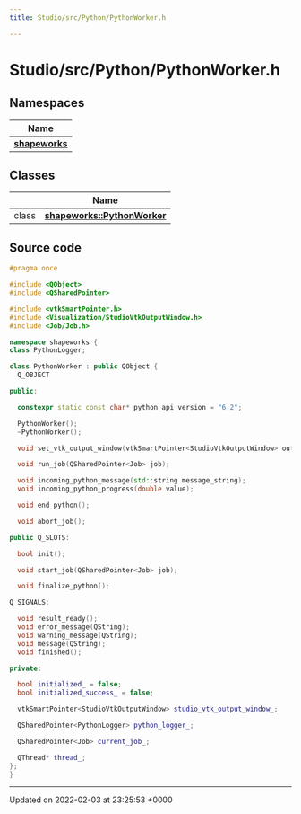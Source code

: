 ```yaml
---
title: Studio/src/Python/PythonWorker.h

---
```


# Studio/src/Python/PythonWorker.h



## Namespaces

| Name           |
| -------------- |
| **[shapeworks](../Namespaces/namespaceshapeworks.md)**  |

## Classes

|                | Name           |
| -------------- | -------------- |
| class | **[shapeworks::PythonWorker](../Classes/classshapeworks_1_1PythonWorker.md)**  |




## Source code

```cpp
#pragma once

#include <QObject>
#include <QSharedPointer>

#include <vtkSmartPointer.h>
#include <Visualization/StudioVtkOutputWindow.h>
#include <Job/Job.h>

namespace shapeworks {
class PythonLogger;

class PythonWorker : public QObject {
  Q_OBJECT

public:

  constexpr static const char* python_api_version = "6.2";

  PythonWorker();
  ~PythonWorker();

  void set_vtk_output_window(vtkSmartPointer<StudioVtkOutputWindow> output_window);

  void run_job(QSharedPointer<Job> job);

  void incoming_python_message(std::string message_string);
  void incoming_python_progress(double value);

  void end_python();

  void abort_job();

public Q_SLOTS:

  bool init();

  void start_job(QSharedPointer<Job> job);

  void finalize_python();

Q_SIGNALS:

  void result_ready();
  void error_message(QString);
  void warning_message(QString);
  void message(QString);
  void finished();

private:

  bool initialized_ = false;
  bool initialized_success_ = false;

  vtkSmartPointer<StudioVtkOutputWindow> studio_vtk_output_window_;

  QSharedPointer<PythonLogger> python_logger_;

  QSharedPointer<Job> current_job_;

  QThread* thread_;
};
}
```


-------------------------------

Updated on 2022-02-03 at 23:25:53 +0000
